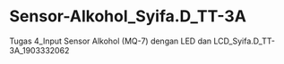 # Sensor-Alkohol_Syifa.D_TT-3A
Tugas 4_Input Sensor Alkohol (MQ-7) dengan LED dan LCD_Syifa.D_TT-3A_1903332062
